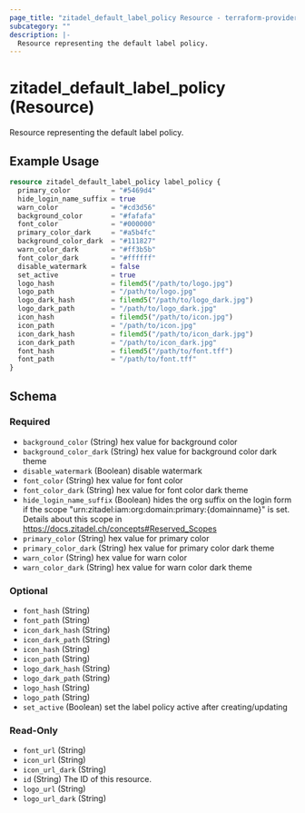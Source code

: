 ```yaml
---
page_title: "zitadel_default_label_policy Resource - terraform-provider-zitadel"
subcategory: ""
description: |-
  Resource representing the default label policy.
---
```


# zitadel_default_label_policy (Resource)

Resource representing the default label policy.

## Example Usage

```terraform
resource zitadel_default_label_policy label_policy {
  primary_color          = "#5469d4"
  hide_login_name_suffix = true
  warn_color             = "#cd3d56"
  background_color       = "#fafafa"
  font_color             = "#000000"
  primary_color_dark     = "#a5b4fc"
  background_color_dark  = "#111827"
  warn_color_dark        = "#ff3b5b"
  font_color_dark        = "#ffffff"
  disable_watermark      = false
  set_active             = true
  logo_hash              = filemd5("/path/to/logo.jpg")
  logo_path              = "/path/to/logo.jpg"
  logo_dark_hash         = filemd5("/path/to/logo_dark.jpg")
  logo_dark_path         = "/path/to/logo_dark.jpg"
  icon_hash              = filemd5("/path/to/icon.jpg")
  icon_path              = "/path/to/icon.jpg"
  icon_dark_hash         = filemd5("/path/to/icon_dark.jpg")
  icon_dark_path         = "/path/to/icon_dark.jpg"
  font_hash              = filemd5("/path/to/font.tff")
  font_path              = "/path/to/font.tff"
}
```

<!-- schema generated by tfplugindocs -->
## Schema

### Required

- `background_color` (String) hex value for background color
- `background_color_dark` (String) hex value for background color dark theme
- `disable_watermark` (Boolean) disable watermark
- `font_color` (String) hex value for font color
- `font_color_dark` (String) hex value for font color dark theme
- `hide_login_name_suffix` (Boolean) hides the org suffix on the login form if the scope "urn:zitadel:iam:org:domain:primary:{domainname}" is set. Details about this scope in https://docs.zitadel.ch/concepts#Reserved_Scopes
- `primary_color` (String) hex value for primary color
- `primary_color_dark` (String) hex value for primary color dark theme
- `warn_color` (String) hex value for warn color
- `warn_color_dark` (String) hex value for warn color dark theme

### Optional

- `font_hash` (String)
- `font_path` (String)
- `icon_dark_hash` (String)
- `icon_dark_path` (String)
- `icon_hash` (String)
- `icon_path` (String)
- `logo_dark_hash` (String)
- `logo_dark_path` (String)
- `logo_hash` (String)
- `logo_path` (String)
- `set_active` (Boolean) set the label policy active after creating/updating

### Read-Only

- `font_url` (String)
- `icon_url` (String)
- `icon_url_dark` (String)
- `id` (String) The ID of this resource.
- `logo_url` (String)
- `logo_url_dark` (String)